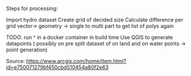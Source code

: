 Steps for processing: 


Import hydro dataset 
Create grid of decided size
Calculate difference per grid
vector-> geometry -> single to multi part to get list of polys again


TODO: run ^ in a docker container in build time
Use QGIS to generate datapoints ( possibly on pre split dataset of on land and on water points -> point generation) 

Source: https://www.arcgis.com/home/item.html?id=e750071279bf450cbd510454a80f2e63